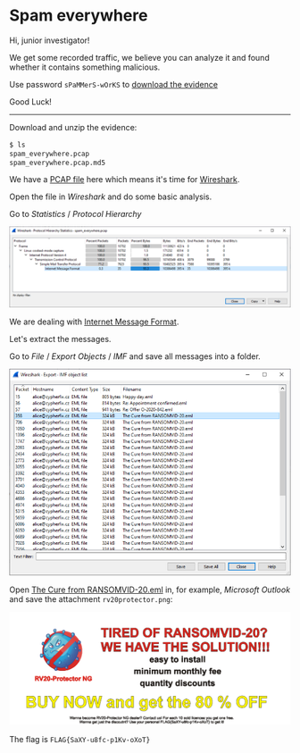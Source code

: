 # Spam everywhere

Hi, junior investigator!

We get some recorded traffic, we believe you can analyze it and found whether it contains something malicious.

Use password `sPaMMerS-wOrKS` to [download the evidence](spam_everywhere.zip)

Good Luck!

---

Download and unzip the evidence:

```
$ ls
spam_everywhere.pcap
spam_everywhere.pcap.md5
```

We have a [PCAP file](https://fileinfo.com/extension/pcap) here which means it's time for [Wireshark](https://www.wireshark.org/).

Open the file in _Wireshark_ and do some basic analysis.

Go to _Statistics_ / _Protocol Hierarchy_

![](wireshark-protocol-hierarchy.png)

We are dealing with [Internet Message Format](https://wiki.wireshark.org/IMF).

Let's extract the messages. 

Go to _File_ / _Export Objects_ / _IMF_ and save all messages into a folder.

![](wireshark-export-imf.png)

Open [The Cure from RANSOMVID-20.eml](The%20Cure%20from%20RANSOMVID-20.eml) in, for example,
_Microsoft Outlook_ and save the attachment `rv20protector.png`:

![](rv20protector.png)

The flag is `FLAG{SaXY-u8fc-p1Kv-oXoT}`

